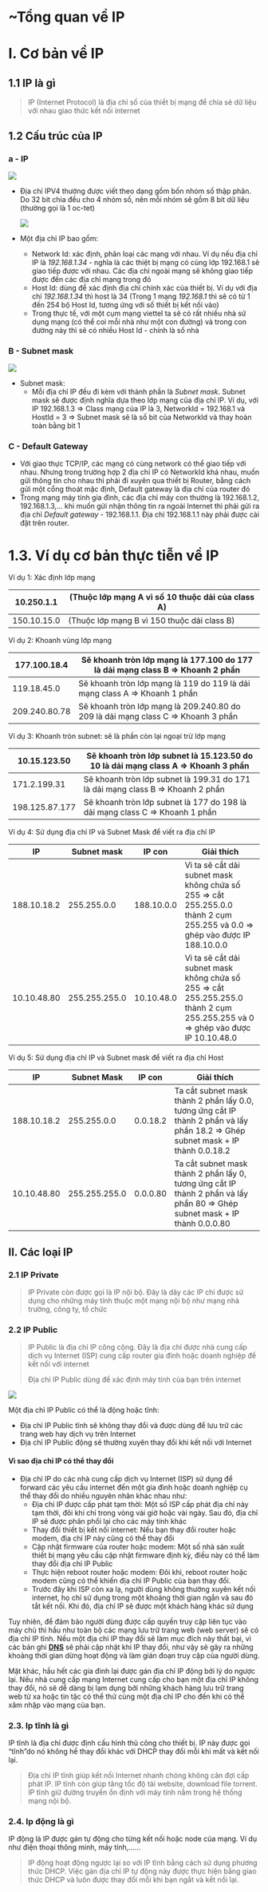 # ~Tổng quan về IP

# I. Cơ bản về IP

## 1.1 IP là gì

> IP (Internet Protocol) là địa chỉ số của thiết bị mạng để chia sẻ dữ liệu với nhau giao thức kết nối internet

## 1.2 Cấu trúc của IP

### a - IP

![](assets/IP.png)

- Địa chỉ IPV4 thường được viết theo dạng gồm bốn nhóm số thập phân. Do 32 bit chia đều cho 4 nhóm số, nên mỗi nhóm sẽ gồm 8 bit dữ liệu (thường gọi là 1 oc-tet)

  ![](assets/host.png)
- Một địa chỉ IP bao gồm:

  - Network Id: xác định, phân loại các mạng với nhau. Ví dụ nếu địa chỉ IP là *192.168.1.34* - nghĩa là các thiệt bị mạng có cùng lớp 192.168.1 sẽ giao tiếp được với nhau. Các địa chỉ ngoài mạng sẽ không giao tiếp được đến các địa chỉ mạng trong đó
  - Host Id: dùng để xác định địa chỉ chính xác của thiết bị. Ví dụ với địa chỉ *192.168.1.34* thì host là 34 (Trong 1 mạng *192.168.1* thì sẽ có từ 1 đến 254 bộ Host Id, tương ứng với số thiết bị kết nối vào)
  - Trong thực tế, với một cụm mạng viettel ta sẽ có rất nhiều nhà sử dụng mạng (có thể coi mỗi nhà như một con đường) và trong con đường này thì sẽ có nhiều Host Id - chính là số nhà

### B - Subnet mask

![](assets/subnet-mask.png)

- Subnet mask:
  - Mỗi địa chỉ IP đều đi kèm với thành phần là *Subnet mask*. Subnet mask sẽ được định nghĩa dựa theo lớp mạng của địa chỉ IP. Ví dụ, với IP 192.168.1.3 => Class mạng của IP là 3, NetworkId = 192.168.1 và HostId = 3 => Subnet mask sẽ là số bit của NetworkId và thay hoàn toàn bằng bit 1

### C - Default Gateway

- Với giao thực TCP/IP, các mạng có cùng network có thể giao tiếp với nhau. Nhưng trong trường hợp 2 địa chỉ IP có NetworkId khá nhau, muốn gửi thông tin cho nhau thì phải đi xuyên qua thiết bị Router, bằng cách gửi một cổng thoát mặc định, Default gateway là địa chỉ của router đó
- Trong mạng máy tính gia đình, các địa chỉ máy con thường là 192.168.1.2, 192.168.1.3,... khi muốn gửi nhận thông tin ra ngoài Internet thì phải gửi ra địa chỉ *Default gateway* - 192.168.1.1. Địa chỉ 192.168.1.1 này phải được cài đặt trên router.

# 1.3. Ví dụ cơ bản thực tiễn về IP

Ví dụ 1: Xác định lớp mạng


| 10.250.1.1  | (Thuộc lớp mạng A vì số 10 thuộc dải của class A) |
| ------------- | ----------------------------------------------------------- |
| 150.10.15.0 | (Thuộc lớp mạng B vì 150 thuộc dải class B)         |

Ví dụ 2: Khoanh vùng lớp mạng


| 177.100.18.4  | Sẽ khoanh tròn lớp mạng là 177.100 do 177 là dải mạng class B => Khoanh 2 phần    |
| --------------- | -------------------------------------------------------------------------------------------- |
| 119.18.45.0   | Sẽ khoanh tròn lớp mạng là 119 do 119 là dải mạng class A => Khoanh 1 phần        |
| 209.240.80.78 | Sẽ khoanh tròn lớp mạng là 209.240.80 do 209 là dải mạng class C => Khoanh 3 phần |

Ví dụ 3: Khoanh tròn subnet: sẽ là phần còn lại ngoại trừ lớp mạng


| 10.15.123.50   | Sẽ khoanh tròn lớp subnet là 15.123.50 do 10 là dải mạng class A => Khoanh 3 phần |
| ---------------- | ------------------------------------------------------------------------------------------- |
| 171.2.199.31   | Sẽ khoanh tròn lớp subnet là 199.31 do 171 là dải mạng class B => Khoanh 2 phần   |
| 198.125.87.177 | Sẽ khoanh tròn lớp subnet là 177 do 198 là dải mạng class C => Khoanh 1 phần      |

Ví dụ 4: Sử dụng địa chỉ IP và Subnet Mask để viết ra địa chỉ IP


| IP          | Subnet mask   | IP con     | Giải thích                                                                                                                                    |
| ------------- | --------------- | ------------ | ------------------------------------------------------------------------------------------------------------------------------------------------- |
| 188.10.18.2 | 255.255.0.0   | 188.10.0.0 | Vì ta sẽ cắt dải subnet mask không chứa số 255 => cắt 255.255.0.0 thành 2 cụm 255.255 và 0.0 => ghép vào được IP 188.10.0.0     |
| 10.10.48.80 | 255.255.255.0 | 10.10.48.0 | Vì ta sẽ cắt dải subnet mask không chứa số 255 => cắt 255.255.255.0 thành 2 cụm 255.255.255 và 0 => ghép vào được IP 10.10.48.0 |

Ví dụ 5: Sử dụng địa chỉ IP và Subnet mask để viết ra địa chỉ Host


| IP          | Subnet Mask   | IP con   | Giải thích                                                                                                                                   |
| ------------- | --------------- | ---------- | ------------------------------------------------------------------------------------------------------------------------------------------------ |
| 188.10.18.2 | 255.255.0.0   | 0.0.18.2 | Ta cắt subnet mask thành 2 phần lấy 0.0, tương ứng cắt IP thành 2 phần và lấy phần 18.2 => Ghép subnet mask + IP thành 0.0.18.2 |
| 10.10.48.80 | 255.255.255.0 | 0.0.0.80 | Ta cắt subnet mask thành 2 phần lấy 0, tương ứng cắt IP thành 2 phần và lấy phần 80 => Ghép subnet mask + IP thành 0.0.0.80     |

## II. Các loại IP

### 2.1 IP Private

> IP Private còn được gọi là IP nội bộ. Đây là dãy các IP chỉ được sử dụng cho những máy tính thuộc một mạng nội bộ như mạng nhà trường, công ty, tổ chức

### 2.2 IP Public

> IP Public là địa chỉ IP công cộng. Đây là địa chỉ được nhà cung cấp dịch vụ Internet (ISP) cung cấp router gia đình hoặc doanh nghiệp để kết nối với internet
>
> Địa chỉ IP Public dùng để xác định máy tính của bạn trên internet

![](assets/IP1.png)

Một địa chỉ IP Public có thể là động hoặc tĩnh:

- Địa chỉ IP Public tĩnh sẽ không thay đổi và được dùng để lưu trữ các trang web hay dịch vụ trên Internet
- Địa chỉ IP Public động sẽ thường xuyên thay đổi khi kết nối với Internet


#### Vì sao địa chỉ IP có thể thay đổi

- Địa chỉ IP do các nhà cung cấp dịch vụ Internet (ISP) sử dụng để forward các yêu cầu internet đến một gia đình hoặc doanh nghiệp cụ thể thay đổi do nhiều nguyên nhân khác nhau như:
  - Địa chỉ IP được cấp phát tạm thời: Một số ISP cấp phát địa chỉ này tạm thời, đôi khi chỉ trong vòng vài giờ hoặc vài ngày. Sau đó, địa chỉ IP sẽ được phân phối lại cho các máy tính khác
  - Thay đổi thiết bị kết nối internet: Nếu bạn thay đổi router hoặc modem, địa chỉ IP này cũng có thể thay đổi
  - Cập nhật firmware của router hoặc modem: Một số nhà sản xuất thiết bị mạng yêu cầu cập nhật firmware định kỳ, điều này có thể làm thay đổi địa chỉ IP Public
  - Thực hiện reboot router hoặc modem: Đôi khi, reboot router hoặc modem cũng có thể khiến địa chỉ IP Public của bạn thay đổi.
  - Trước đây khi ISP còn xa lạ, người dùng không thường xuyên kết nối internet, họ chỉ sử dụng trong một khoảng thời gian ngắn và sau đó tắt kết nối. Khi đó, địa chỉ IP sẽ được một khách hàng khác sử dụng

Tuy nhiên, để đảm bảo người dùng được cấp quyền truy cập liên tục vào máy chủ thì hầu như toàn bộ các mạng lưu trữ trang web (web server) sẽ có địa chỉ IP tĩnh. Nếu một địa chỉ IP thay đổi sẽ làm mục đích này thất bại, vì các bản ghi [**DNS**](https://viettuans.vn/dns-la-gi-nhung-thong-tin-ban-can-biet-ve-dns) sẽ phải cập nhật khi IP thay đổi, như vậy sẽ gây ra những khoảng thời gian dừng hoạt động và làm gián đoạn truy cập của người dùng.

Mặt khác, hầu hết các gia đình lại được gán địa chỉ IP động bởi lý do ngược lại. Nếu nhà cung cấp mạng Internet cung cấp cho bạn một địa chỉ IP không thay đổi, nó sẽ dễ dàng bị lạm dụng bởi những khách hàng lưu trữ trang web từ xa hoặc tin tặc có thể thử cùng một địa chỉ IP cho đến khi có thể xâm nhập vào mạng của bạn.

### 2.3. Ip tĩnh là gì

IP tĩnh là địa chỉ được định cấu hình thủ công cho thiết bị. IP này được gọi “tĩnh”do nó không hề thay đổi khác với DHCP thay đổi mỗi khi mất và kết nối lại.

> Địa chỉ IP tĩnh giúp kết nối Internet nhanh chóng không cân đợi cấp phát IP. IP tĩnh còn giúp tăng tốc độ tải website, download file torrent. IP tĩnh giữ đường truyền ổn định với máy tính nằm trong hệ thống mạng nội bộ.

### 2.4. Ip động là gì

IP động là IP được gán tự động cho từng kết nối hoặc node của mạng. Ví dụ như điện thoại thông minh, máy tính,……

> IP động hoạt động ngược lại so với IP tĩnh bằng cách sử dụng phương thức DHCP. Việc gán địa chỉ IP tự động này được thực hiện bằng giao thức DHCP và luôn được thay đổi mỗi khi bạn ngắt và kết nối lại.